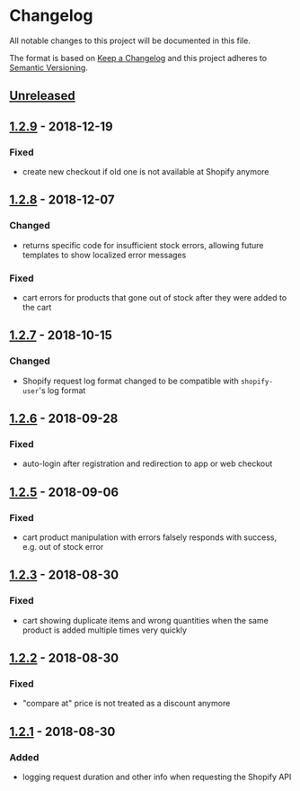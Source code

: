 # Changelog

All notable changes to this project will be documented in this file.

The format is based on [Keep a Changelog](http://keepachangelog.com/) and this project adheres to [Semantic Versioning](http://semver.org/).

## [Unreleased]
## [1.2.9] - 2018-12-19
### Fixed
- create new checkout if old one is not available at Shopify anymore

## [1.2.8] - 2018-12-07
### Changed
- returns specific code for insufficient stock errors, allowing future templates to show localized error messages
### Fixed
- cart errors for products that gone out of stock after they were added to the cart

## [1.2.7] - 2018-10-15
### Changed
- Shopify request log format changed to be compatible with `shopify-user`'s log format

## [1.2.6] - 2018-09-28
### Fixed
- auto-login after registration and redirection to app or web checkout

## [1.2.5] - 2018-09-06
### Fixed
- cart product manipulation with errors falsely responds with success, e.g. out of stock error

## [1.2.3] - 2018-08-30
### Fixed
- cart showing duplicate items and wrong quantities when the same product is added multiple times very quickly

## [1.2.2] - 2018-08-30
### Fixed
- "compare at" price is not treated as a discount anymore

## [1.2.1] - 2018-08-30
### Added
- logging request duration and other info when requesting the Shopify API

[Unreleased]: https://stash.localdev.cc/projects/SGX/repos/shopify-cart/compare/commits?targetBranch=refs%2Fheads%2Fmaster&sourceBranch=refs%2Ftags%2Fv1.2.9
[1.2.9]: https://stash.localdev.cc/projects/SGX/repos/shopify-cart/compare/commits?targetBranch=refs%2Ftags%2Fv1.2.8&sourceBranch=refs%2Ftags%2Fv1.2.9
[1.2.8]: https://stash.localdev.cc/projects/SGX/repos/shopify-cart/compare/commits?targetBranch=refs%2Ftags%2Fv1.2.7&sourceBranch=refs%2Ftags%2Fv1.2.8
[1.2.7]: https://stash.localdev.cc/projects/SGX/repos/shopify-cart/compare/commits?targetBranch=refs%2Ftags%2Fv1.2.6&sourceBranch=refs%2Ftags%2Fv1.2.7
[1.2.6]: https://stash.localdev.cc/projects/SGX/repos/shopify-cart/compare/commits?targetBranch=refs%2Ftags%2Fv1.2.5&sourceBranch=refs%2Ftags%2Fv1.2.6
[1.2.5]: https://stash.localdev.cc/projects/SGX/repos/shopify-cart/compare/commits?targetBranch=refs%2Ftags%2Fv1.2.3&sourceBranch=refs%2Ftags%2Fv1.2.5
[1.2.3]: https://stash.localdev.cc/projects/SGX/repos/shopify-cart/compare/commits?targetBranch=refs%2Ftags%2Fv1.2.2&sourceBranch=refs%2Ftags%2Fv1.2.3
[1.2.2]: https://stash.localdev.cc/projects/SGX/repos/shopify-cart/compare/commits?targetBranch=refs%2Ftags%2Fv1.2.1&sourceBranch=refs%2Ftags%2Fv1.2.2
[1.2.1]: https://stash.localdev.cc/projects/SGX/repos/shopify-cart/browse?at=refs%2Ftags%2Fv1.2.1
